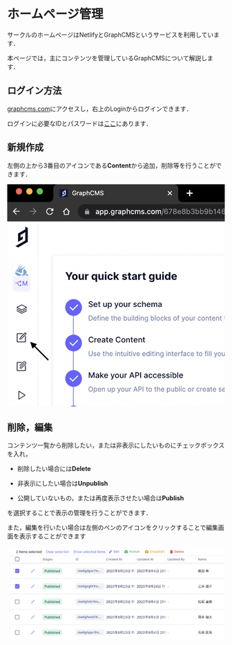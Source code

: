 # ホームページ管理

サークルのホームページはNetlifyとGraphCMSというサービスを利用しています．

本ページでは，主にコンテンツを管理しているGraphCMSについて解説します．

## ログイン方法

[graphcms.com](https://graphcms.com/)にアクセスし，右上のLoginからログインできます．

ログインに必要なIDとパスワードは[ここ](https://github.com/Grandelfino/secrets)にあります．

## 新規作成

左側の上から3番目のアイコンである**Content**から追加，削除等を行うことができます．

![content](pic/content.png)

## 削除，編集

コンテンツ一覧から削除したい，または非表示にしたいものにチェックボックスを入れ，
- 削除したい場合には**Delete**

- 非表示にしたい場合は**Unpublish**

- 公開していないもの，または再度表示させたい場合は**Publish**

を選択することで表示の管理を行うことができます．

また，編集を行いたい場合は左側のペンのアイコンをクリックすることで編集画面を表示することができます

![select](pic/select.png)